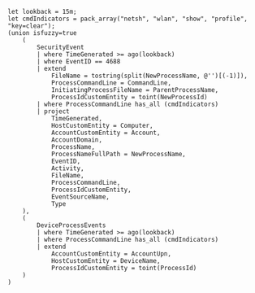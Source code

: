     let lookback = 15m;
    let cmdIndicators = pack_array("netsh", "wlan", "show", "profile", "key=clear");
    (union isfuzzy=true
        (
            SecurityEvent
            | where TimeGenerated >= ago(lookback)
            | where EventID == 4688
            | extend
                FileName = tostring(split(NewProcessName, @'')[(-1)]),
                ProcessCommandLine = CommandLine,
                InitiatingProcessFileName = ParentProcessName,
                ProcessIdCustomEntity = toint(NewProcessId)
            | where ProcessCommandLine has_all (cmdIndicators)
            | project
                TimeGenerated,
                HostCustomEntity = Computer,
                AccountCustomEntity = Account,
                AccountDomain,
                ProcessName,
                ProcessNameFullPath = NewProcessName,
                EventID,
                Activity,
                FileName,
                ProcessCommandLine,
                ProcessIdCustomEntity,
                EventSourceName,
                Type
        ),
        (
            DeviceProcessEvents
            | where TimeGenerated >= ago(lookback)
            | where ProcessCommandLine has_all (cmdIndicators)
            | extend 
                AccountCustomEntity = AccountUpn,
                HostCustomEntity = DeviceName,
                ProcessIdCustomEntity = toint(ProcessId)
        )
    )

